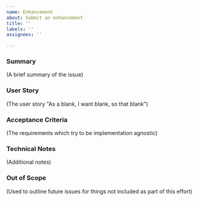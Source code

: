 ```yaml
---
name: Enhancement
about: Submit an enhancement
title: ''
labels: ''
assignees: ''

---
```


### Summary
(A brief summary of the issue)

### User Story
(The user story "As a blank, I want blank, so that blank")

### Acceptance Criteria
(The requirements which try to be implementation agnostic)

### Technical Notes
(Additional notes)

### Out of Scope
(Used to outline future issues for things not included as part of this effort)
